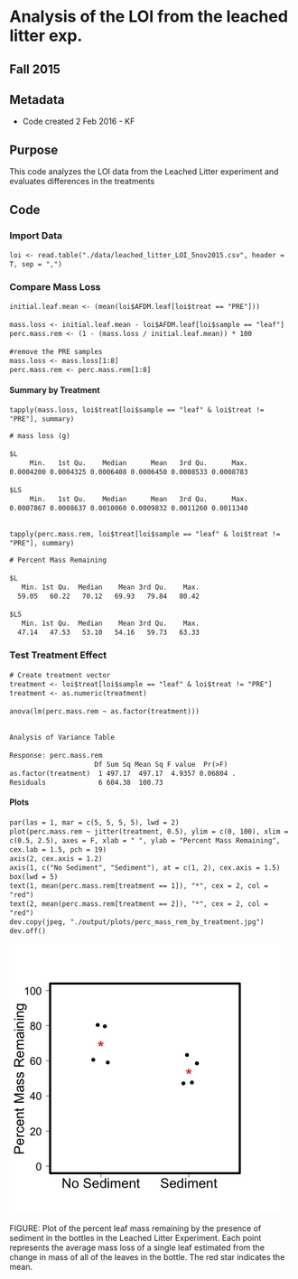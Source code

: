 # Analysis of the LOI from the leached litter exp. 

## Fall 2015

## Metadata

* Code created 2 Feb 2016 - KF

## Purpose

This code analyzes the LOI data from the Leached Litter experiment and evaluates differences in the treatments

## Code
### Import Data

    loi <- read.table("./data/leached_litter_LOI_5nov2015.csv", header = T, sep = ",")


### Compare Mass Loss
    
    initial.leaf.mean <- (mean(loi$AFDM.leaf[loi$treat == "PRE"]))
    
    mass.loss <- initial.leaf.mean - loi$AFDM.leaf[loi$sample == "leaf"]
    perc.mass.rem <- (1 - (mass.loss / initial.leaf.mean)) * 100
    
    #remove the PRE samples
    mass.loss <- mass.loss[1:8]
    perc.mass.rem <- perc.mass.rem[1:8]

#### Summary by Treatment

    tapply(mass.loss, loi$treat[loi$sample == "leaf" & loi$treat != "PRE"], summary)

~~~~
# mass loss (g)

$L
     Min.   1st Qu.    Median      Mean   3rd Qu.      Max. 
0.0004200 0.0004325 0.0006408 0.0006450 0.0008533 0.0008783 

$LS
     Min.   1st Qu.    Median      Mean   3rd Qu.      Max. 
0.0007867 0.0008637 0.0010060 0.0009832 0.0011260 0.0011340 


~~~~

    tapply(perc.mass.rem, loi$treat[loi$sample == "leaf" & loi$treat != "PRE"], summary)
 
~~~~
# Percent Mass Remaining

$L
   Min. 1st Qu.  Median    Mean 3rd Qu.    Max. 
  59.05   60.22   70.12   69.93   79.84   80.42 

$LS
   Min. 1st Qu.  Median    Mean 3rd Qu.    Max. 
  47.14   47.53   53.10   54.16   59.73   63.33 
~~~~

### Test Treatment Effect

    # Create treatment vector
    treatment <- loi$treat[loi$sample == "leaf" & loi$treat != "PRE"]    
    treatment <- as.numeric(treatment)
    
    anova(lm(perc.mass.rem ~ as.factor(treatment)))
     
     
~~~~
      
Analysis of Variance Table

Response: perc.mass.rem
                     Df Sum Sq Mean Sq F value  Pr(>F)  
as.factor(treatment)  1 497.17  497.17  4.9357 0.06804 .
Residuals             6 604.38  100.73

~~~~

#### Plots

    par(las = 1, mar = c(5, 5, 5, 5), lwd = 2)
    plot(perc.mass.rem ~ jitter(treatment, 0.5), ylim = c(0, 100), xlim = c(0.5, 2.5), axes = F, xlab = " ", ylab = "Percent Mass Remaining", cex.lab = 1.5, pch = 19)
    axis(2, cex.axis = 1.2)
    axis(1, c("No Sediment", "Sediment"), at = c(1, 2), cex.axis = 1.5)
    box(lwd = 5)
    text(1, mean(perc.mass.rem[treatment == 1]), "*", cex = 2, col = "red")
    text(2, mean(perc.mass.rem[treatment == 2]), "*", cex = 2, col = "red")
    dev.copy(jpeg, "./output/plots/perc_mass_rem_by_treatment.jpg")
    dev.off()

![Plot of percent leaf mass remaining by sediment presence](../output/plots/perc_mass_rem_by_treatment.jpg)

FIGURE: Plot of the percent leaf mass remaining by the presence of sediment in the bottles in the Leached Litter Experiment. Each point represents the average mass loss of a single leaf estimated from the change in mass of all of the leaves in the bottle. The red star indicates the mean.
